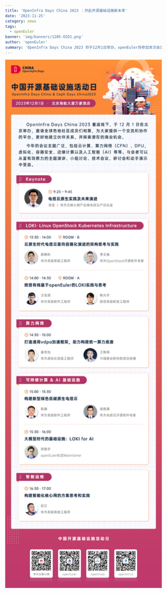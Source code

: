```yaml
---
title: 'OpenInfra Days China 2023 ：共赴开源基础设施新未来'
date: '2023-11-25'
category: news
tags:
  - openEuler
banner: 'img/banners/1205-OID1.png'
author: 'openEuler'
summary: 'OpenInfra Days China 2023 将于12月1日举办，openEuler将参加本次会议并进行议题分享。'
---
```




<img src="./media/image1.png" width="1000" >
